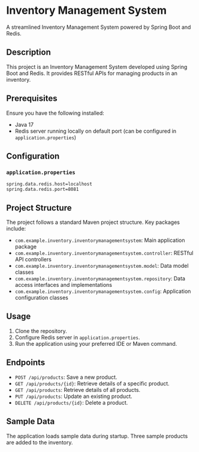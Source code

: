 # Inventory Management System

A streamlined Inventory Management System powered by Spring Boot and Redis.

## Description
This project is an Inventory Management System developed using Spring Boot and Redis. It provides RESTful APIs for managing products in an inventory.

## Prerequisites
Ensure you have the following installed:
- Java 17
- Redis server running locally on default port (can be configured in `application.properties`)

## Configuration
### `application.properties`
```properties
spring.data.redis.host=localhost
spring.data.redis.port=8081
```

## Project Structure
The project follows a standard Maven project structure. Key packages include:
- `com.example.inventory.inventorymanagementsystem`: Main application package
- `com.example.inventory.inventorymanagementsystem.controller`: RESTful API controllers
- `com.example.inventory.inventorymanagementsystem.model`: Data model classes
- `com.example.inventory.inventorymanagementsystem.repository`: Data access interfaces and implementations
- `com.example.inventory.inventorymanagementsystem.config`: Application configuration classes

## Usage
1. Clone the repository.
2. Configure Redis server in `application.properties`.
3. Run the application using your preferred IDE or Maven command.

## Endpoints
- `POST /api/products`: Save a new product.
- `GET /api/products/{id}`: Retrieve details of a specific product.
- `GET /api/products`: Retrieve details of all products.
- `PUT /api/products`: Update an existing product.
- `DELETE /api/products/{id}`: Delete a product.

## Sample Data
The application loads sample data during startup. Three sample products are added to the inventory.
